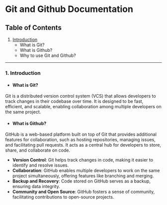 # Git and Github Documentation

## Table of Contents

1. [Introduction](#1-introduction)
    - What is Git?
    - What is Github?
    - Why to use Git and Github?

---

### 1. Introduction

- #### What is Git?

Git is a distributed version control system (VCS) that allows developers to track changes in their codebase over time. It is designed to be fast, efficient, and scalable, enabling collaboration among multiple developers on the same project.

- #### What is Github?

GitHub is a web-based platform built on top of Git that provides additional features for collaboration, such as hosting repositories, managing issues, and facilitating pull requests. It acts as a central hub for developers to store, share, and collaborate on code.

- **Version Control**: Git helps track changes in code, making it easier to identify and resolve issues.
- **Collaboration**: GitHub enables multiple developers to work on the same project simultaneously, offering features like branching and merging.
- **Backup and Recovery**: Code stored on GitHub serves as a backup, ensuring data integrity.
- **Community and Open Source**: GitHub fosters a sense of community, facilitating contributions to open-source projects.